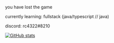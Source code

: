 you have lost the game


currently learning: fullstack (java/typescript // java)


discord: rc4322#8210

[![GitHub stats](https://github-readme-stats.vercel.app/api?username=TechnoSL&theme=radical&show_icons=true)](https://github.com/anuraghazra/github-readme-stats)
